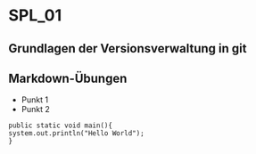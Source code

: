 # SPL_01
## Grundlagen der Versionsverwaltung in git

## Markdown-Übungen
* Punkt 1
* Punkt 2

```
public static void main(){
system.out.println("Hello World");
}

```
